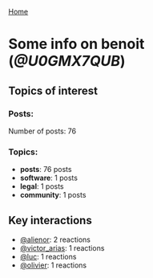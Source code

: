 [Home](https://kelu124.github.io/echommunity/)

# Some info on __benoit__ (_@U0GMX7QUB_)


## Topics of interest

### Posts: 

Number of posts: 76

### Topics:

* __posts__: 76 posts
* __software__: 1 posts
* __legal__: 1 posts
* __community__: 1 posts

## Key interactions 

* [@alienor](./U1N5Q9334.md): 2 reactions
* [@victor_arias](./U32FZ0QLX.md): 1 reactions
* [@luc](./U0AAL4W13.md): 1 reactions
* [@olivier](./U04DFTZ7D.md): 1 reactions
